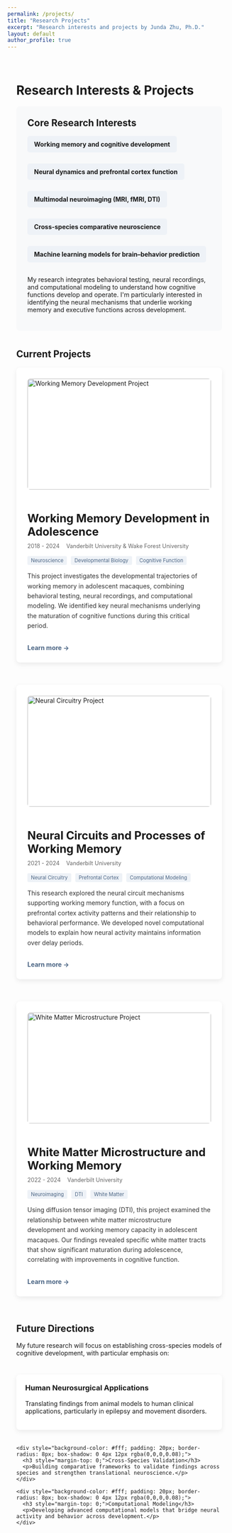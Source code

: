 ```yaml
---
permalink: /projects/
title: "Research Projects"
excerpt: "Research interests and projects by Junda Zhu, Ph.D."
layout: default
author_profile: true
---
```


<div class="projects-container" style="max-width: 900px; margin: 0 auto; padding: 20px;">
  <h1>Research Interests & Projects</h1>
  
  <div style="margin-bottom: 40px; background-color: #f8f9fa; padding: 25px; border-radius: 8px;">
    <h2 style="margin-top: 0;">Core Research Interests</h2>
    <ul style="list-style-type: none; padding: 0; display: flex; flex-wrap: wrap; gap: 15px;">
      <li style="background-color: #eef2f7; padding: 10px 15px; border-radius: 5px; margin-bottom: 10px;">
        <strong>Working memory and cognitive development</strong>
      </li>
      <li style="background-color: #eef2f7; padding: 10px 15px; border-radius: 5px; margin-bottom: 10px;">
        <strong>Neural dynamics and prefrontal cortex function</strong>
      </li>
      <li style="background-color: #eef2f7; padding: 10px 15px; border-radius: 5px; margin-bottom: 10px;">
        <strong>Multimodal neuroimaging (MRI, fMRI, DTI)</strong>
      </li>
      <li style="background-color: #eef2f7; padding: 10px 15px; border-radius: 5px; margin-bottom: 10px;">
        <strong>Cross-species comparative neuroscience</strong>
      </li>
      <li style="background-color: #eef2f7; padding: 10px 15px; border-radius: 5px; margin-bottom: 10px;">
        <strong>Machine learning models for brain–behavior prediction</strong>
      </li>
    </ul>
    <p style="margin-top: 20px;">
      My research integrates behavioral testing, neural recordings, and computational modeling to understand 
      how cognitive functions develop and operate. I'm particularly interested in identifying the neural mechanisms 
      that underlie working memory and executive functions across development.
    </p>
  </div>
  
  <h2>Current Projects</h2>
  
  <div class="project-card">
    <img src="/images/project1_placeholder.jpg" alt="Working Memory Development Project" class="project-image">
    <h2 class="project-title">Working Memory Development in Adolescence</h2>
    <div class="project-meta">
      <span>2018 - 2024</span>
      <span>Vanderbilt University & Wake Forest University</span>
    </div>
    <div>
      <span class="project-tag">Neuroscience</span>
      <span class="project-tag">Developmental Biology</span>
      <span class="project-tag">Cognitive Function</span>
    </div>
    <p class="project-description">
      This project investigates the developmental trajectories of working memory in adolescent macaques, combining 
      behavioral testing, neural recordings, and computational modeling. We identified key neural mechanisms underlying 
      the maturation of cognitive functions during this critical period.
    </p>
    <a href="#" class="project-link">Learn more →</a>
  </div>
  
  <div class="project-card">
    <img src="/images/project2_placeholder.jpg" alt="Neural Circuitry Project" class="project-image">
    <h2 class="project-title">Neural Circuits and Processes of Working Memory</h2>
    <div class="project-meta">
      <span>2021 - 2024</span>
      <span>Vanderbilt University</span>
    </div>
    <div>
      <span class="project-tag">Neural Circuitry</span>
      <span class="project-tag">Prefrontal Cortex</span>
      <span class="project-tag">Computational Modeling</span>
    </div>
    <p class="project-description">
      This research explored the neural circuit mechanisms supporting working memory function, with a focus on 
      prefrontal cortex activity patterns and their relationship to behavioral performance. We developed 
      novel computational models to explain how neural activity maintains information over delay periods.
    </p>
    <a href="#" class="project-link">Learn more →</a>
  </div>
  
  <div class="project-card">
    <img src="/images/project3_placeholder.jpg" alt="White Matter Microstructure Project" class="project-image">
    <h2 class="project-title">White Matter Microstructure and Working Memory</h2>
    <div class="project-meta">
      <span>2022 - 2024</span>
      <span>Vanderbilt University</span>
    </div>
    <div>
      <span class="project-tag">Neuroimaging</span>
      <span class="project-tag">DTI</span>
      <span class="project-tag">White Matter</span>
    </div>
    <p class="project-description">
      Using diffusion tensor imaging (DTI), this project examined the relationship between white matter 
      microstructure development and working memory capacity in adolescent macaques. Our findings revealed 
      specific white matter tracts that show significant maturation during adolescence, correlating with 
      improvements in cognitive function.
    </p>
    <a href="#" class="project-link">Learn more →</a>
  </div>
  
  <h2 style="margin-top: 60px;">Future Directions</h2>
  <p style="margin-bottom: 40px;">
    My future research will focus on establishing cross-species models of cognitive development, 
    with particular emphasis on:
  </p>
  
  <div style="display: grid; grid-template-columns: repeat(auto-fill, minmax(280px, 1fr)); gap: 20px; margin-bottom: 40px;">
    <div style="background-color: #fff; padding: 20px; border-radius: 8px; box-shadow: 0 4px 12px rgba(0,0,0,0.08);">
      <h3 style="margin-top: 0;">Human Neurosurgical Applications</h3>
      <p>Translating findings from animal models to human clinical applications, particularly in epilepsy and movement disorders.</p>
    </div>
    
    <div style="background-color: #fff; padding: 20px; border-radius: 8px; box-shadow: 0 4px 12px rgba(0,0,0,0.08);">
      <h3 style="margin-top: 0;">Cross-Species Validation</h3>
      <p>Building comparative frameworks to validate findings across species and strengthen translational neuroscience.</p>
    </div>
    
    <div style="background-color: #fff; padding: 20px; border-radius: 8px; box-shadow: 0 4px 12px rgba(0,0,0,0.08);">
      <h3 style="margin-top: 0;">Computational Modeling</h3>
      <p>Developing advanced computational models that bridge neural activity and behavior across development.</p>
    </div>
  </div>
</div>

<style>
  .project-card {
    margin-bottom: 50px;
    padding: 25px;
    background-color: #fff;
    border-radius: 8px;
    box-shadow: 0 4px 12px rgba(0,0,0,0.08);
    overflow: hidden;
    transition: transform 0.3s ease;
  }
  
  .project-card:hover {
    transform: translateY(-5px);
  }
  
  .project-image {
    width: 100%;
    height: 250px;
    object-fit: cover;
    border-radius: 6px;
    margin-bottom: 15px;
  }
  
  .project-title {
    font-size: 1.8em;
    margin-bottom: 10px;
  }
  
  .project-meta {
    display: flex;
    gap: 15px;
    margin-bottom: 15px;
    font-size: 0.9em;
    color: #666;
  }
  
  .project-tag {
    display: inline-block;
    padding: 3px 8px;
    background-color: #eef2f7;
    border-radius: 3px;
    margin-right: 5px;
    font-size: 0.8em;
    color: #4b6584;
  }
  
  .project-description {
    line-height: 1.6;
    color: #333;
  }
  
  .project-link {
    display: inline-block;
    margin-top: 15px;
    color: #4b6584;
    font-weight: bold;
    text-decoration: none;
    transition: color 0.2s;
  }
  
  .project-link:hover {
    color: #2c3e50;
    text-decoration: underline;
  }
</style>

<script>
  // This is where you could add JavaScript for interactive features
  // Such as filtering projects, animations, or modal windows for project details
</script> 